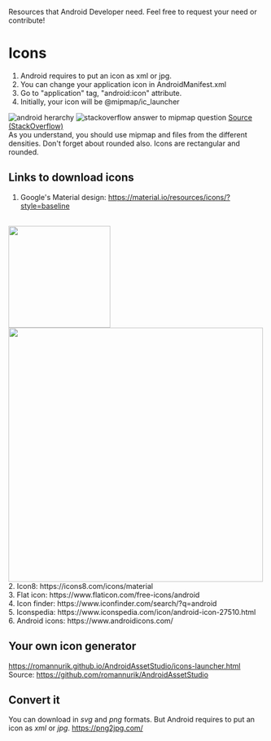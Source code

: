 Resources that Android Developer need. Feel free to request your need or contribute!

# Icons
1. Android requires to put an icon as xml or jpg.
2. You can change your application icon in AndroidManifest.xml
3. Go to "application" tag, "android:icon" attribute.
4. Initially, your icon will be @mipmap/ic_launcher
<img src="https://i.imgur.com/GgUatKU.png" alt="android herarchy"/>
<img src="https://i.imgur.com/ipE5ikq.png" alt="stackoverflow answer to mipmap question"/>
<a href="https://stackoverflow.com/questions/28065267/mipmaps-vs-drawable-folders">Source (StackOverflow)</a>
<br/>
As you understand, you should use mipmap and files from the different densities. Don't forget about rounded also. Icons are rectangular and rounded.

## Links to download icons
1. Google's Material design: https://material.io/resources/icons/?style=baseline
<br/>
<img src="https://i.imgur.com/otIOpq7.png" width="200px"/>
<img src="https://i.imgur.com/0QeP0Ki.png" width="500px"/>
<br/>
2. Icon8: https://icons8.com/icons/material
<br/>
3. Flat icon: https://www.flaticon.com/free-icons/android
<br/>
4. Icon finder: https://www.iconfinder.com/search/?q=android
<br/>
5. Iconspedia: https://www.iconspedia.com/icon/android-icon-27510.html
<br/>
6. Android icons: https://www.androidicons.com/

## Your own icon generator
https://romannurik.github.io/AndroidAssetStudio/icons-launcher.html
<br/>
Source: https://github.com/romannurik/AndroidAssetStudio


## Convert it
You can download in *svg* and *png* formats. But Android requires to put an icon as *xml* or *jpg*. 
https://png2jpg.com/
